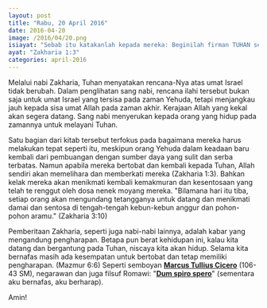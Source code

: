 ```yaml
---
layout: post
title: "Rabu, 20 April 2016"
date: 2016-04-20
image: /2016/04/20.png
isiayat: "Sebab itu katakanlah kepada mereka: Beginilah firman TUHAN semesta alam: Kembalilah kepada-Ku, demikianlah firman TUHAN semesta alam, maka Aku pun akan kembali kepadamu, firman TUHAN semesta alam."
ayat: "Zakharia 1:3"
categories: april-2016
---
```


Melalui nabi Zakharia, Tuhan menyatakan rencana-Nya atas umat Israel tidak berubah. Dalam penglihatan sang nabi, rencana ilahi tersebut bukan saja untuk umat Israel yang tersisa pada zaman Yehuda, tetapi menjangkau jauh kepada sisa umat Allah pada zaman akhir. Kerajaan Allah yang kekal akan segera datang. Sang nabi menyerukan kepada orang yang hidup pada zamannya untuk melayani Tuhan.

Satu bagian dari kitab tersebut terfokus pada bagaimana mereka harus melakukan tepat seperti itu, meskipun orang Yehuda dalam keadaan baru kembali dari pembuangan dengan sumber daya yang sulit dan serba terbatas. Namun apabila mereka bertobat dan kembali kepada Tuhan, Allah sendiri akan memelihara dan memberkati mereka (Zakharia 1:3). Bahkan kelak mereka akan menikmati kembali kemakmuran dan kesentosaan yang telah te renggut oleh dosa nenek moyang mereka. "Bilamana hari itu tiba, setiap orang akan mengundang tetangganya untuk datang dan menikmati damai dan sentosa di tengah-tengah kebun-kebun anggur dan pohon-pohon aramu." (Zakharia 3:10)

Pemberitaan Zakharia, seperti juga nabi-nabi lainnya, adalah kabar yang mengandung pengharapan. Betapa pun berat kehidupan ini, kalau kita datang dan bergantung pada Tuhan, niscaya kita akan hidup. Selama kita bernafas masih ada kesempatan untuk bertobat dan tetap memiliki pengharapan. (Mazmur 6:6) Seperti semboyan <a href="https://en.wikipedia.org/wiki/Cicero">**Marcus Tullius Cicero**</a> (106-43 SM), negarawan dan juga filsuf Romawi: "<a href="https://en.wikipedia.org/wiki/Dum_spiro_spero">**Dum spiro spero**</a>" (sementara aku bernafas, aku berharap).

Amin!